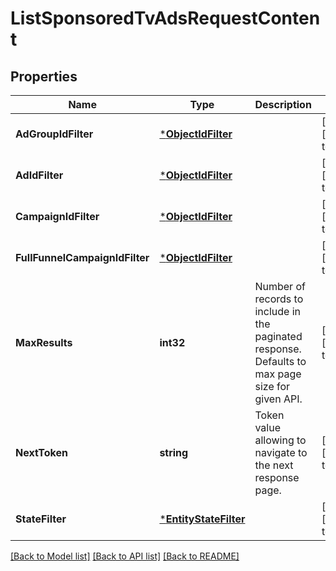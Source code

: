 # ListSponsoredTvAdsRequestContent

## Properties
Name | Type | Description | Notes
------------ | ------------- | ------------- | -------------
**AdGroupIdFilter** | [***ObjectIdFilter**](ObjectIdFilter.md) |  | [optional] [default to null]
**AdIdFilter** | [***ObjectIdFilter**](ObjectIdFilter.md) |  | [optional] [default to null]
**CampaignIdFilter** | [***ObjectIdFilter**](ObjectIdFilter.md) |  | [optional] [default to null]
**FullFunnelCampaignIdFilter** | [***ObjectIdFilter**](ObjectIdFilter.md) |  | [optional] [default to null]
**MaxResults** | **int32** | Number of records to include in the paginated response. Defaults to max page size for given API. | [optional] [default to null]
**NextToken** | **string** | Token value allowing to navigate to the next response page. | [optional] [default to null]
**StateFilter** | [***EntityStateFilter**](EntityStateFilter.md) |  | [optional] [default to null]

[[Back to Model list]](../README.md#documentation-for-models) [[Back to API list]](../README.md#documentation-for-api-endpoints) [[Back to README]](../README.md)

